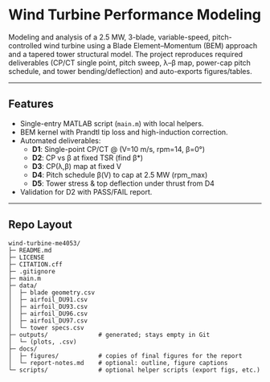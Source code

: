 # Wind Turbine Performance Modeling

Modeling and analysis of a 2.5 MW, 3-blade, variable-speed, pitch-controlled wind turbine using a Blade Element–Momentum (BEM) approach and a tapered tower structural model. The project reproduces required deliverables (CP/CT single point, pitch sweep, λ–β map, power-cap pitch schedule, and tower bending/deflection) and auto-exports figures/tables.

---

## Features
- Single-entry MATLAB script (`main.m`) with local helpers.
- BEM kernel with Prandtl tip loss and high-induction correction.
- Automated deliverables:
  - **D1**: Single-point CP/CT @ (V=10 m/s, rpm=14, β=0°)
  - **D2**: CP vs β at fixed TSR (find β*)
  - **D3**: CP(λ,β) map at fixed V
  - **D4**: Pitch schedule β(V) to cap at 2.5 MW (rpm\_max)
  - **D5**: Tower stress & top deflection under thrust from D4
- Validation for D2 with PASS/FAIL report.

---

## Repo Layout 

```
wind-turbine-me4053/
├─ README.md
├─ LICENSE
├─ CITATION.cff
├─ .gitignore
├─ main.m
├─ data/
│  ├─ blade geometry.csv
│  ├─ airfoil_DU91.csv
│  ├─ airfoil_DU93.csv
│  ├─ airfoil_DU96.csv
│  ├─ airfoil_DU97.csv
│  └─ tower specs.csv
├─ outputs/              # generated; stays empty in Git
│  └─ (plots, .csv)
├─ docs/
│  ├─ figures/           # copies of final figures for the report
│  └─ report-notes.md    # optional: outline, figure captions
└─ scripts/              # optional helper scripts (export figs, etc.)

